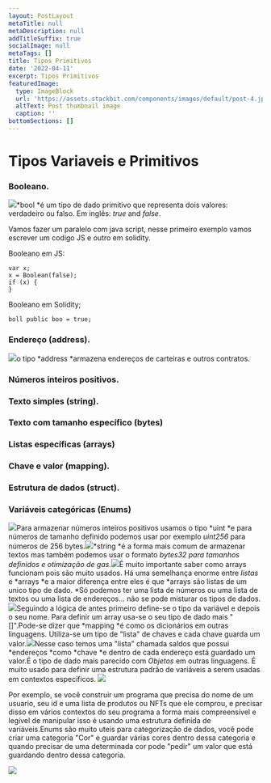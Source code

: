 ```yaml
---
layout: PostLayout
metaTitle: null
metaDescription: null
addTitleSuffix: true
socialImage: null
metaTags: []
title: Tipos Primitivos
date: '2022-04-11'
excerpt: Tipos Primitivos
featuredImage:
  type: ImageBlock
  url: 'https://assets.stackbit.com/components/images/default/post-4.jpeg'
  altText: Post thumbnail image
  caption: ''
bottomSections: []
---
```

# Tipos Variaveis e Primitivos

### Booleano.

![](https://3038272287-files.gitbook.io/~/files/v0/b/gitbook-x-prod.appspot.com/o/spaces%2FXT0NrtKBWFOa2UENeSLs%2Fuploads%2FV7rf4wz3AWoxafcNuvRR%2Fimage.png?alt=media\&token=aef2f9a5-c6ae-41b2-addf-cf5fcc4262b1)\*bool \*é um tipo de dado primitivo que representa dois valores: verdadeiro ou falso. Em inglês: *true* and *false*.

Vamos fazer um paralelo com java script, nesse primeiro exemplo vamos escrever um codigo JS e outro em solidity.

Booleano em JS:

```
var x;
x = Boolean(false);
if (x) {
}
```

Booleano em Solidity;

```
boll public boo = true;
```

### Endereço (address).

![](https://3038272287-files.gitbook.io/~/files/v0/b/gitbook-x-prod.appspot.com/o/spaces%2FXT0NrtKBWFOa2UENeSLs%2Fuploads%2Fz3IMQP47iDp51reuY2BS%2Fimage.png?alt=media\&token=7ae2627b-f102-4cb5-b9f3-0906c414ce8c)o tipo \*address \*armazena endereços de carteiras e outros contratos.

### Números inteiros positivos.

### Texto simples (string).

### Texto com tamanho específico (bytes)

### Listas específicas (arrays)

### Chave e valor (mapping).

### Estrutura de dados (struct).

### Variáveis categóricas (Enums)

![](https://3038272287-files.gitbook.io/~/files/v0/b/gitbook-x-prod.appspot.com/o/spaces%2FXT0NrtKBWFOa2UENeSLs%2Fuploads%2FLsvSuIleImdPYb2Fv42i%2Fimage.png?alt=media\&token=9a9f531f-98c7-4262-a322-12fbd2bed4cd)Para armazenar números inteiros positivos usamos o tipo \*uint \*e para números de tamanho definido podemos usar por exemplo *uint256* para números de 256 bytes.![](https://3038272287-files.gitbook.io/~/files/v0/b/gitbook-x-prod.appspot.com/o/spaces%2FXT0NrtKBWFOa2UENeSLs%2Fuploads%2FlQBi7MixfgVX9bIxdOzl%2Fimage.png?alt=media\&token=cda69e7e-bb7a-4fbc-8134-c52b62a742d1)\*string \*é a forma mais comum de armazenar textos mas também podemos usar o formato *bytes32 para tamanhos definidos e otimização de gas.*![](https://3038272287-files.gitbook.io/~/files/v0/b/gitbook-x-prod.appspot.com/o/spaces%2FXT0NrtKBWFOa2UENeSLs%2Fuploads%2FYYVjrVKzaQTqDK1bqWDP%2Fimage.png?alt=media\&token=9d5d7329-7921-4d05-8685-a646a333b788)É muito importante saber como arrays funcionam pois são muito usados. Há uma semelhança enorme entre *listas* e \*arrays \*e a maior diferença entre eles é que \*arrays são listas de um unico tipo de dado. \*Só podemos ter uma lista de números ou uma lista de textos ou uma lista de endereços... não se pode misturar os tipos de dados.![](https://3038272287-files.gitbook.io/~/files/v0/b/gitbook-x-prod.appspot.com/o/spaces%2FXT0NrtKBWFOa2UENeSLs%2Fuploads%2Fua2JVsJz2hH2OoEoyUyO%2Fimage.png?alt=media\&token=8bffb2cc-fad6-4f88-9674-83365c922cf5)Seguindo a lógica de antes primeiro define-se o tipo da variável e depois o seu nome. Para definir um array usa-se o seu tipo de dado mais "\[]".Pode-se dizer que \*mapping \*é como os dicionários em outras linguagens. Utiliza-se um tipo de "lista" de chaves e cada chave guarda um valor.![](https://3038272287-files.gitbook.io/~/files/v0/b/gitbook-x-prod.appspot.com/o/spaces%2FXT0NrtKBWFOa2UENeSLs%2Fuploads%2FFevCCGCH2UmHMQHdK6tn%2Fimage.png?alt=media\&token=b734b58b-c2d5-479e-954f-6f42801553bf)Nesse caso temos uma "lista" chamada saldos que possui \*endereços \*como \*chave \*e dentro de cada endereço está guardado um valor.É o tipo de dado mais parecido com *Objetos* em outras linguagens. É muito usado para definir uma estrutura padrão de variáveis a serem usadas em contextos específicos. ![](https://3038272287-files.gitbook.io/~/files/v0/b/gitbook-x-prod.appspot.com/o/spaces%2FXT0NrtKBWFOa2UENeSLs%2Fuploads%2FaJzhMJpgq1iWp0pJuORf%2Fimage.png?alt=media\&token=c1f86aa4-4076-4a42-94e4-beb6d8c3adb1)

Por exemplo, se você construir um programa que precisa do nome de um usuario, seu id e uma lista de produtos ou NFTs que ele comprou, e precisar disso em vários contextos do seu programa a forma mais compreensível e legível de manipular isso é usando uma estrutura definida de variáveis.Enums são muito uteis para categorização de dados, você pode criar uma categoria "Cor" e guardar várias cores dentro dessa categoria e quando precisar de uma determinada cor pode "pedir" um valor que está guardando dentro dessa categoria.

![](https://3038272287-files.gitbook.io/~/files/v0/b/gitbook-x-prod.appspot.com/o/spaces%2FXT0NrtKBWFOa2UENeSLs%2Fuploads%2FkfWLUKGLRfcF6a2P20Nv%2Fimage.png?alt=media\&token=81fca74d-852d-48a9-9527-7b462ed814e6)
